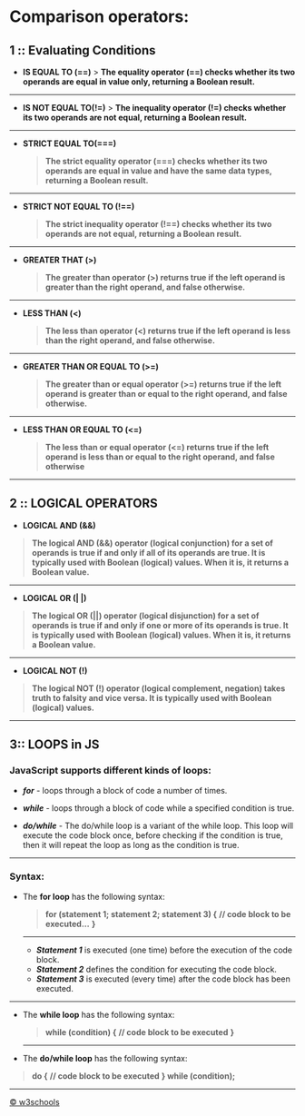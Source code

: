 # Comparison operators:  

## 1 :: Evaluating Conditions

   * **IS EQUAL TO (==)**
    > **The equality operator (==) checks whether its two operands are equal in value only, returning a Boolean result.**

--------------

   * **IS NOT EQUAL TO(!=)**
    > **The inequality operator (!=) checks whether its two operands are not equal, returning a Boolean result.**

--------------

 

* **STRICT EQUAL TO(===)**
   > **The strict equality operator (===) checks whether its two operands are equal in value and have the same data types, returning a Boolean result.**

--------------

* **STRICT NOT EQUAL TO (!==)**
   > **The strict inequality operator (!==) checks whether its two operands are not equal, returning a Boolean result.**

--------------

* **GREATER THAT (>)**
   > **The greater than operator (>) returns true if the left operand is greater than the right operand, and false otherwise.**

--------------

* **LESS THAN (<)**
  > **The less than operator (<) returns true if the left operand is less than the right operand, and false otherwise.**


--------------

* **GREATER THAN OR EQUAL TO (>=)**
   > **The greater than or equal operator (>=) returns true if the left operand is greater than or equal to the right operand, and false otherwise.**


--------------
* **LESS THAN OR EQUAL TO (<=)**
     > **The less than or equal operator (<=) returns true if the left operand is less than or equal to the right operand, and false otherwise**


--------------






## 2 :: LOGICAL OPERATORS

* **LOGICAL AND (&&)**
> **The logical AND (&&) operator (logical conjunction) for a set of operands is true if and only if all of its operands are true. It is typically used with Boolean (logical) values. When it is, it returns a Boolean value.**

---

* **LOGICAL OR (| |)**
> **The logical OR (||) operator (logical disjunction) for a set of operands is true if and only if one or more of its operands is true. It is typically used with Boolean (logical) values. When it is, it returns a Boolean value.**

----

* **LOGICAL NOT (!)**
> **The logical NOT (!) operator (logical complement, negation) takes truth to falsity and vice versa. It is typically used with Boolean (logical) values.** 


---




## 3:: LOOPS in JS

### JavaScript supports different kinds of loops:

  * ***for*** - loops through a block of code a number of times.
  * ***while*** - loops through a block of code while a specified condition is true.

  * ***do/while*** - The do/while loop is a variant of the while loop. This loop will execute the code block once, before checking if the condition is true, then it will repeat the loop as long as the condition is true.

--------------

### Syntax:

 * The **for loop** has the following syntax:

   > **for (statement 1; statement 2; statement 3) {** 
   > **// code block to be executed...** 
   > **}** 

   ----

   * ***Statement 1*** is executed (one time) before the execution of the code block.
   * ***Statement 2*** defines the condition for executing the code block.
   * ***Statement 3*** is executed (every time) after the code block has been executed.


-------


 * The **while loop** has the following syntax:

   >  **while (condition) {** 
   >  **// code block to be executed** 
   >  **}** 

   ----

  
 * The **do/while loop** has the following syntax:
 >  **do {**
 > **// code block to be executed**
 > **} while (condition);** 


---

  
  [&copy; w3schools](https://www.w3schools.com/js/default.asp) 
